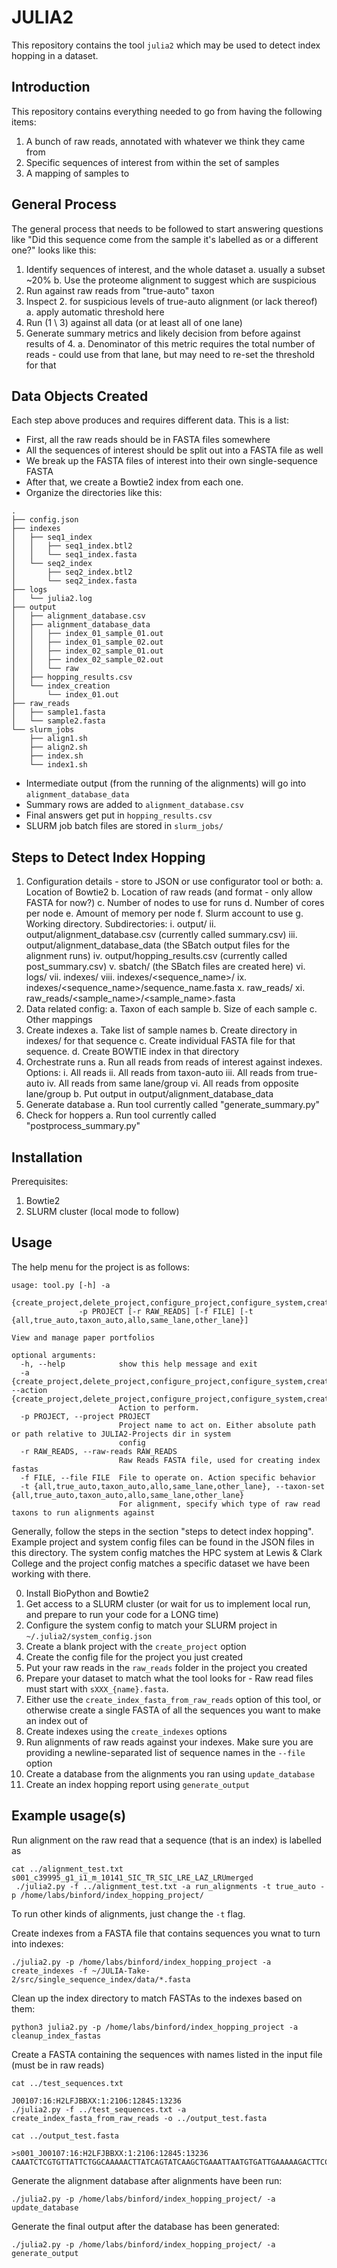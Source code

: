 # JULIA2

This repository contains the tool `julia2` which may be used to detect index hopping in a dataset.

## Introduction

This repository contains everything needed to go from having the following items:

1. A bunch of raw reads, annotated with whatever we think they came from
2. Specific sequences of interest from within the set of samples
3. A mapping of samples to 

## General Process

The general process that needs to be followed to start answering questions like "Did this sequence come from the sample it's labelled as or a different one?" looks like this:

1. Identify sequences of interest, and the whole dataset
   a. usually a subset ~20%
   b. Use the proteome alignment to suggest which are suspicious
2. Run against raw reads from "true-auto" taxon
3. Inspect 2. for suspicious levels of true-auto alignment (or lack thereof)
   a. apply automatic threshold here
4. Run (1 \ 3) against all data (or at least all of one lane)
5. Generate summary metrics and likely decision from before against results of 4.
   a. Denominator of this metric requires the total number of reads - could use from that lane, but may need to re-set the threshold for that

## Data Objects Created

Each step above produces and requires different data. This is a list:

- First, all the raw reads should be in FASTA files somewhere
- All the sequences of interest should be split out into a FASTA file as well
- We break up the FASTA files of interest into their own single-sequence FASTA
- After that, we create a Bowtie2 index from each one.
- Organize the directories like this:
```
.
├── config.json
├── indexes
│   ├── seq1_index
│   │   ├── seq1_index.btl2
│   │   └── seq1_index.fasta
│   └── seq2_index
│       ├── seq2_index.btl2
│       └── seq2_index.fasta
├── logs
│   └── julia2.log
├── output
│   ├── alignment_database.csv
│   ├── alignment_database_data
│   │   ├── index_01_sample_01.out
│   │   ├── index_01_sample_02.out
│   │   ├── index_02_sample_01.out
│   │   ├── index_02_sample_02.out
│   │   └── raw
│   ├── hopping_results.csv
│   └── index_creation
│       └── index_01.out
├── raw_reads
│   ├── sample1.fasta
│   └── sample2.fasta
└── slurm_jobs
    ├── align1.sh
    ├── align2.sh
    ├── index.sh
    └── index1.sh
```

- Intermediate output (from the running of the alignments) will go into `alignment_database_data`
- Summary rows are added to `alignment_database.csv`
- Final answers get put in `hopping_results.csv`
- SLURM job batch files are stored in `slurm_jobs/`

## Steps to Detect Index Hopping

1. Configuration details - store to JSON or use configurator tool or both:
    a. Location of Bowtie2
    b. Location of raw reads (and format - only allow FASTA for now?)
    c. Number of nodes to use for runs
    d. Number of cores per node
    e. Amount of memory per node
    f. Slurm account to use
    g. Working directory. Subdirectories:
        i. output/
        ii. output/alignment_database.csv (currently called summary.csv)
        iii. output/alignment_database_data (the SBatch output files for the alignment runs)
        iv. output/hopping_results.csv (currently called post_summary.csv)
        v. sbatch/ (the SBatch files are created here)
        vi. logs/
        vii. indexes/
        viii. indexes/<sequence_name>/<bowtie index files>
        ix. indexes/<sequence_name>/sequence_name.fasta
        x. raw_reads/
        xi. raw_reads/<sample_name>/<sample_name>.fasta
2. Data related config:
    a. Taxon of each sample
    b. Size of each sample
    c. Other mappings 
2. Create indexes
    a. Take list of sample names
    b. Create directory in indexes/ for that sequence
    c. Create individual FASTA file for that sequence.
    d. Create BOWTIE index in that directory
3. Orchestrate runs
    a. Run all reads from reads of interest against indexes. Options:
        i. All reads
        ii. All reads from taxon-auto
        iii. All reads from true-auto
        iv. All reads from same lane/group
        vi. All reads from opposite lane/group
    b. Put output in output/alignment_database_data
4. Generate database
    a. Run tool currently called "generate_summary.py"
5. Check for hoppers
    a. Run tool currently called "postprocess_summary.py"

## Installation

Prerequisites:

1. Bowtie2
2. SLURM cluster (local mode to follow)

## Usage

The help menu for the project is as follows:

```
usage: tool.py [-h] -a
               {create_project,delete_project,configure_project,configure_system,create_index_fasta_from_raw_reads,create_indexes,run_alignmnents,update_database,generate_output}
               -p PROJECT [-r RAW_READS] [-f FILE] [-t {all,true_auto,taxon_auto,allo,same_lane,other_lane}]

View and manage paper portfolios

optional arguments:
  -h, --help            show this help message and exit
  -a {create_project,delete_project,configure_project,configure_system,create_index_fasta_from_raw_reads,create_indexes,run_alignmnents,update_database,generate_output}, --action {create_project,delete_project,configure_project,configure_system,create_index_fasta_from_raw_reads,create_indexes,run_alignmnents,update_database,generate_output}
                        Action to perform.
  -p PROJECT, --project PROJECT
                        Project name to act on. Either absolute path or path relative to JULIA2-Projects dir in system
                        config
  -r RAW_READS, --raw-reads RAW_READS
                        Raw Reads FASTA file, used for creating index fastas
  -f FILE, --file FILE  File to operate on. Action specific behavior
  -t {all,true_auto,taxon_auto,allo,same_lane,other_lane}, --taxon-set {all,true_auto,taxon_auto,allo,same_lane,other_lane}
                        For alignment, specify which type of raw read taxons to run alignments against
```

Generally, follow the steps in the section "steps to detect index hopping". Example project and system config files can be found in the JSON files in this directory. The system config matches the HPC system at Lewis & Clark College and the project config matches a specific dataset we have been working with there.

0. Install BioPython and Bowtie2
1. Get access to a SLURM cluster (or wait for us to implement local run, and prepare to run your code for a LONG time)
2. Configure the system config to match your SLURM project in `~/.julia2/system_config.json`
3. Create a blank project with the `create_project` option
4. Create the config file for the project you just created
5. Put your raw reads in the `raw_reads` folder in the project you created
6. Prepare your dataset to match what the tool looks for - Raw read files must start with `sXXX_{name}.fasta`.
7. Either use the `create_index_fasta_from_raw_reads` option of this tool, or otherwise create a single FASTA of all the sequences you want to make an index out of
8. Create indexes using the `create_indexes` options
9. Run alignments of raw reads against your indexes. Make sure you are providing a newline-separated list of sequence names in the `--file` option
10. Create a database from the alignments you ran using `update_database`
11. Create an index hopping report using `generate_output`


## Example usage(s)

Run alignment on the raw read that a sequence (that is an index) is labelled as

```
cat ../alignment_test.txt 
s001_c39995_g1_i1_m_10141_SIC_TR_SIC_LRE_LAZ_LRUmerged
 ./julia2.py -f ../alignment_test.txt -a run_alignments -t true_auto -p /home/labs/binford/index_hopping_project/
```
To run other kinds of alignments, just change the `-t` flag.

Create indexes from a FASTA file that contains sequences you wnat to turn into indexes:
```
./julia2.py -p /home/labs/binford/index_hopping_project -a create_indexes -f ~/JULIA-Take-2/src/single_sequence_index/data/*.fasta
```

Clean up the index directory to match FASTAs to the indexes based on them:
```
python3 julia2.py -p /home/labs/binford/index_hopping_project -a cleanup_index_fastas
```

Create a FASTA containing the sequences with names listed in the input file (must be in raw reads)
```
cat ../test_sequences.txt

J00107:16:H2LFJBBXX:1:2106:12845:13236
./julia2.py -f ../test_sequences.txt -a create_index_fasta_from_raw_reads -o ../output_test.fasta

cat ../output_test.fasta 

>s001_J00107:16:H2LFJBBXX:1:2106:12845:13236
CAAATCTCGTGTTATTCTGGCAAAAACTTATCAGTATCAAGCTGAAATTAATGTGATTGAAAAAGACTTCCTCAAATTTCCCCGATAGCATCAGCTTCTGCGATGCATTCTGGATATTTAGGTTAATTTCGCTGTTTAGTATAACGTATTA
```

Generate the alignment database after alignments have been run:
```
./julia2.py -p /home/labs/binford/index_hopping_project/ -a update_database
````

Generate the final output after the database has been generated:
```
./julia2.py -p /home/labs/binford/index_hopping_project/ -a generate_output
```

